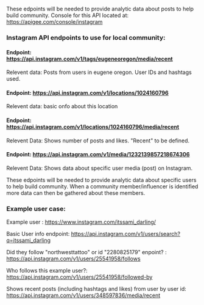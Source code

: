 These edpoints will be needed to provide analytic data about posts to help build community. Console for this API located at: https://apigee.com/console/instagram


### Instagram API endpoints to use for local community:

#### Endpoint: https://api.instagram.com/v1/tags/eugeneoregon/media/recent

Relevent data: Posts from users in eugene oregon. User IDs and hashtags used.

#### Endpoint: https://api.instagram.com/v1/locations/1024160796

Relevent data: basic onfo about this location

#### Endpoint: https://api.instagram.com/v1/locations/1024160796/media/recent

Relevent Data: Shows number of posts and likes. "Recent" to be defined.

#### Endpoint: https://api.instagram.com/v1/media/1232139857218674306

Relevent Data:  Shows data about specific user media (post) on Instagram. 


These edpoints will be needed to provide analytic data about specific users to help build community. When a community member/influencer is identified more data can then be gathered about these members.

### Example user case:

Example user : https://www.instagram.com/itssami_darling/

Basic User info endpoint: https://api.instagram.com/v1/users/search?q=itssami_darling

Did they follow "northwesttattoo" or id "2280825179" enpoint? : https://api.instagram.com/v1/users/25541958/follows

Who follows this example user?: https://api.instagram.com/v1/users/25541958/followed-by 

Shows recent posts (including hashtags and likes) from user by user id: https://api.instagram.com/v1/users/348597836/media/recent


